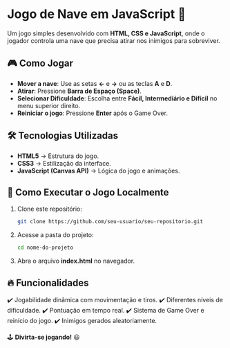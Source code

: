 # Jogo de Nave em JavaScript 🚀

Um jogo simples desenvolvido com **HTML, CSS e JavaScript**, onde o jogador controla uma nave que precisa atirar nos inimigos para sobreviver.

## 🎮 Como Jogar

- **Mover a nave**: Use as setas **←** e **→** ou as teclas **A** e **D**.
- **Atirar**: Pressione **Barra de Espaço (Space)**.
- **Selecionar Dificuldade**: Escolha entre **Fácil, Intermediário e Difícil** no menu superior direito.
- **Reiniciar o jogo**: Pressione **Enter** após o Game Over.

## 🛠 Tecnologias Utilizadas

- **HTML5** → Estrutura do jogo.
- **CSS3** → Estilização da interface.
- **JavaScript (Canvas API)** → Lógica do jogo e animações.

## 📂 Como Executar o Jogo Localmente

1. Clone este repositório:
   ```sh
   git clone https://github.com/seu-usuario/seu-repositorio.git
   ```
2. Acesse a pasta do projeto:
   ```sh
   cd nome-do-projeto
   ```
3. Abra o arquivo **index.html** no navegador.

## 🔥 Funcionalidades

✔️ Jogabilidade dinâmica com movimentação e tiros.
✔️ Diferentes níveis de dificuldade.
✔️ Pontuação em tempo real.
✔️ Sistema de Game Over e reinício do jogo.
✔️ Inimigos gerados aleatoriamente.


🕹️ **Divirta-se jogando!** 😃
